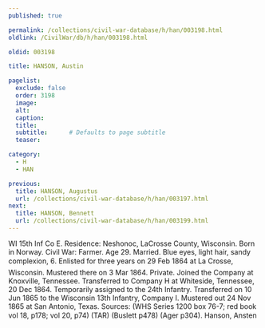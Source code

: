 ```yaml
---
published: true

permalink: /collections/civil-war-database/h/han/003198.html
oldlink: /CivilWar/db/h/han/003198.html

oldid: 003198

title: HANSON, Austin

pagelist:
  exclude: false
  order: 3198
  image: 
  alt:
  caption:
  title:
  subtitle:      # Defaults to page subtitle
  teaser:

category: 
  - H 
  - HAN

previous:
  title: HANSON, Augustus
  url: /collections/civil-war-database/h/han/003197.html  
next:
  title: HANSON, Bennett
  url: /collections/civil-war-database/h/han/003199.html   
---
```

WI 15th Inf Co E. Residence: Neshonoc, LaCrosse County, Wisconsin. Born in Norway. Civil War: Farmer. Age 29. Married. Blue eyes, light hair, sandy complexion, 6&#146;. Enlisted for three years on 29 Feb 1864 at La Crosse, Wisconsin. Mustered there on 3 Mar 1864. Private. Joined the Company at Knoxville, Tennessee. Transferred to Company H at Whiteside, Tennessee, 20 Dec 1864. Temporarily assigned to the 24th Infantry. Transferred on 10 Jun 1865 to the Wisconsin 13th Infantry, Company I. Mustered out 24 Nov 1865 at San Antonio, Texas. Sources: (WHS Series 1200 box 76-7; red book vol 18, p178; vol 20, p74) (TAR) (Buslett p478) (Ager p304). &#147;Hanson, Ansten&#148;